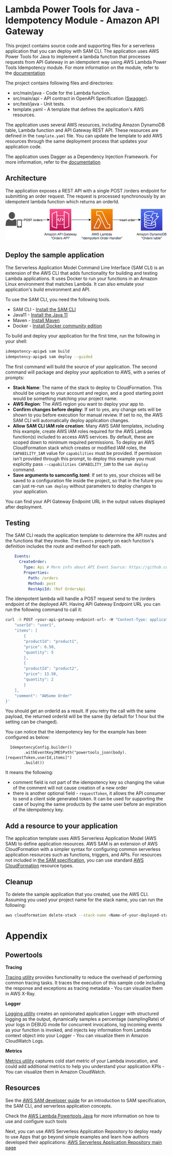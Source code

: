 # Lambda Power Tools for Java - Idempotency Module - Amazon API Gateway
This project contains source code and supporting files for a serverless application that you can deploy with SAM CLI. 
The application uses AWS Power Tools for Java to implement a lambda function that processes requests from API Gateway in an idempotent way using AWS Lambda Power Tools Idempotency module.
For more information on the module, refer to the [documentation](https://awslabs.github.io/aws-lambda-powertools-java/utilities/idempotency/)

The project contains following files and directories:

- src/main/java - Code for the Lambda function.
- src/main/api - API contract in OpenAPI Specification ([Swagger](https://swagger.io/specification/)).
- src/test/java - Unit tests.
- template.yaml - A template that defines the application's AWS resources.

The application uses several AWS resources, including Amazon DynamoDB table, Lambda function and API Gateway REST API. These resources are defined in the `template.yaml` file. You can update the template to add AWS resources through the same deployment process that updates your application code.

The application uses Dagger as a Dependency Injection Framework. For more information, refer to the [documentation](https://dagger.dev/)

## Architecture
The application exposes a REST API with a single POST /orders endpoint for submitting an order request.
The request is processed synchronously by an idempotent lambda function which returns an orderId.

![Architecture diagram](../docs/media/idempotency-apigw.png)

## Deploy the sample application

The Serverless Application Model Command Line Interface (SAM CLI) is an extension of the AWS CLI that adds functionality for building and testing Lambda applications. It uses Docker to run your functions in an Amazon Linux environment that matches Lambda. It can also emulate your application's build environment and API.

To use the SAM CLI, you need the following tools.

* SAM CLI - [Install the SAM CLI](https://docs.aws.amazon.com/serverless-application-model/latest/developerguide/serverless-sam-cli-install.html)
* Java11 - [Install the Java 11](https://docs.aws.amazon.com/corretto/latest/corretto-11-ug/downloads-list.html)
* Maven - [Install Maven](https://maven.apache.org/install.html)
* Docker - [Install Docker community edition](https://hub.docker.com/search/?type=edition&offering=community)

To build and deploy your application for the first time, run the following in your shell:

```bash
idempotency-apigw$ sam build
idempotency-apigw$ sam deploy --guided
```

The first command will build the source of your application. The second command will package and deploy your application to AWS, with a series of prompts:

* **Stack Name**: The name of the stack to deploy to CloudFormation. This should be unique to your account and region, and a good starting point would be something matching your project name.
* **AWS Region**: The AWS region you want to deploy your app to.
* **Confirm changes before deploy**: If set to yes, any change sets will be shown to you before execution for manual review. If set to no, the AWS SAM CLI will automatically deploy application changes.
* **Allow SAM CLI IAM role creation**: Many AWS SAM templates, including this example, create AWS IAM roles required for the AWS Lambda function(s) included to access AWS services. By default, these are scoped down to minimum required permissions. To deploy an AWS CloudFormation stack which creates or modified IAM roles, the `CAPABILITY_IAM` value for `capabilities` must be provided. If permission isn't provided through this prompt, to deploy this example you must explicitly pass `--capabilities CAPABILITY_IAM` to the `sam deploy` command.
* **Save arguments to samconfig.toml**: If set to yes, your choices will be saved to a configuration file inside the project, so that in the future you can just re-run `sam deploy` without parameters to deploy changes to your application.

You can find your API Gateway Endpoint URL in the output values displayed after deployment.

## Testing

The SAM CLI reads the application template to determine the API routes and the functions that they invoke. The `Events` property on each function's definition includes the route and method for each path.

```yaml
    Events:
      CreateOrder:
        Type: Api # More info about API Event Source: https://github.com/awslabs/serverless-application-model/blob/master/versions/2016-10-31.md#api
        Properties:
          Path: /orders
          Method: post
          RestApiId: !Ref OrdersApi
```

The idempotent lambda will handle a POST request send to the /orders endpoint of the deployed API.
Having API Gateway Endpoint URL you can run the following command to call it:

```bash
curl -X POST <your-api-gateway-endpoint-url> -H "Content-Type: application/json" -d '{
    "userId": "user1",
    "items": [
        {
        "productId": "product1",
        "price": 6.50,
        "quantity": 5
        },
        {
        "productId": "product2",
        "price": 13.50,
        "quantity": 2
        }
    ],
    "comment": "AWSome Order"
}'  
```
You should get an orderId as a result. If you retry the call with the same payload, the returned orderId will be the same (by default for 1 hour but the setting can be changed).

You can notice that the idempotency key for the example has been configured as below:
```
  IdempotencyConfig.builder()
        .withEventKeyJMESPath("powertools_json(body).[requestToken,userId,items]")
        .build())
```
It means the following:
* comment field is not part of the idempotency key so changing the value of the comment will not cause creation of a new order
* there is another optional field  - `requestToken`, it allows the API consumer to send a client side generated token. It can be used for supporting the case of buying the same products by the same user before an expiration of the idempotency key.

## Add a resource to your application
The application template uses AWS Serverless Application Model (AWS SAM) to define application resources. AWS SAM is an extension of AWS CloudFormation with a simpler syntax for configuring common serverless application resources such as functions, triggers, and APIs. For resources not included in [the SAM specification](https://github.com/awslabs/serverless-application-model/blob/master/versions/2016-10-31.md), you can use standard [AWS CloudFormation](https://docs.aws.amazon.com/AWSCloudFormation/latest/UserGuide/aws-template-resource-type-ref.html) resource types.

## Cleanup

To delete the sample application that you created, use the AWS CLI. Assuming you used your project name for the stack name, you can run the following:

```bash
aws cloudformation delete-stack --stack-name <Name-of-your-deployed-stack>
```

# Appendix

## Powertools

**Tracing**

[Tracing utility](https://awslabs.github.io/aws-lambda-powertools-java/core/tracing/) provides functionality to reduce the overhead of performing common tracing tasks. It traces the execution of this sample code including the response and exceptions as tracing metadata - You can visualize them in AWS X-Ray.

**Logger**

[Logging utility](https://awslabs.github.io/aws-lambda-powertools-java/core/logging/) creates an opinionated application Logger with structured logging as the output, dynamically samples a percentage (samplingRate) of your logs in DEBUG mode for concurrent invocations, log incoming events as your function is invoked, and injects key information from Lambda context object into your Logger - You can visualize them in Amazon CloudWatch Logs.

**Metrics**

[Metrics utility](https://awslabs.github.io/aws-lambda-powertools-java/core/metrics/) captures cold start metric of your Lambda invocation, and could add additional metrics to help you understand your application KPIs - You can visualize them in Amazon CloudWatch.

## Resources

See the [AWS SAM developer guide](https://docs.aws.amazon.com/serverless-application-model/latest/developerguide/what-is-sam.html) for an introduction to SAM specification, the SAM CLI, and serverless application concepts.

Check the [AWS Lambda Powertools Java](https://awslabs.github.io/aws-lambda-powertools-java/) for more information on how to use and configure such tools

Next, you can use AWS Serverless Application Repository to deploy ready to use Apps that go beyond simple examples and learn how authors developed their applications: [AWS Serverless Application Repository main page](https://aws.amazon.com/serverless/serverlessrepo/)